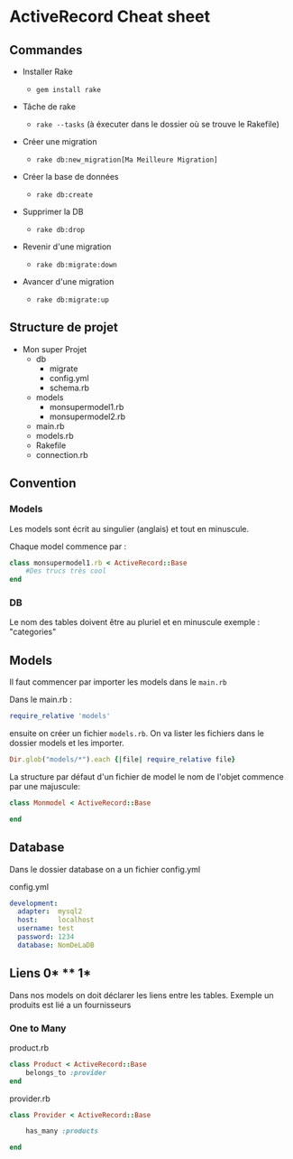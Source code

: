 # ActiveRecord Cheat sheet

## Commandes 
- Installer Rake
    - ``gem install rake``

- Tâche de rake 
    - ``rake --tasks`` (à éxecuter dans le dossier où se trouve le Rakefile)

- Créer une migration
    - ``rake db:new_migration[Ma Meilleure Migration]``

- Créer la base de données
    - ``rake db:create``

- Supprimer la DB
    - ``rake db:drop``

- Revenir d'une migration
    - ``rake db:migrate:down``

- Avancer d'une migration
    - ``rake db:migrate:up``


## Structure de projet

- Mon super Projet
    - db
        - migrate
        - config.yml
        - schema.rb
    - models
        - monsupermodel1.rb
        - monsupermodel2.rb
    - main.rb
    - models.rb
    - Rakefile
    - connection.rb

## Convention

### Models

Les models sont écrit au singulier (anglais) et tout en minuscule.

Chaque model commence par : 

``` ruby
class monsupermodel1.rb < ActiveRecord::Base
    #Des trucs très cool
end 
``` 

### DB

Le nom des tables doivent être au pluriel et en minuscule
exemple : "categories"

## Models

Il faut commencer par importer les models dans le ``main.rb`` 

Dans le main.rb :
```ruby
require_relative 'models'
```
ensuite on créer un fichier ``models.rb``. On va lister les fichiers dans le dossier models et les importer.

```ruby
Dir.glob("models/*").each {|file| require_relative file}
```

La structure par défaut d'un fichier de model le nom de l'objet commence par une majuscule:

```ruby
class Monmodel < ActiveRecord::Base

end
```


## Database

Dans le dossier database on a un fichier config.yml

config.yml
```yml
development:
  adapter:  mysql2
  host:     localhost
  username: test
  password: 1234
  database: NomDeLaDB
```

## Liens 0* ** 1*

Dans nos models on doit déclarer les liens entre les tables.
Exemple un produits est lié a un fournisseurs


### One to Many
product.rb
```ruby
class Product < ActiveRecord::Base
    belongs_to :provider
end

``` 
provider.rb
```ruby
class Provider < ActiveRecord::Base

    has_many :products

end
```
